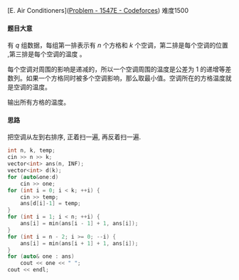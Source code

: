 [E. Air Conditioners]([Problem - 1547E - Codeforces](https://codeforces.com/problemset/problem/1547/E)) 难度1500

#### 题目大意

有 $q$ 组数据，每组第一排表示有 $n$ 个方格和 $k$ 个空调，第二排是每个空调的位置 ,第三排是每个空调的温度 。

每个空调对周围的影响是递减的，所以一个空调周围的温度是公差为 1 的递增等差数列。如果一个方格同时被多个空调影响，那么取最小值。空调所在的方格温度就是空调的温度。

输出所有方格的温度。

#### 思路

把空调从左到右排序, 正着扫一遍, 再反着扫一遍.

```c++
int n, k, temp;
cin >> n >> k;
vector<int> ans(n, INF);
vector<int> d(k);
for (auto&one:d) 
    cin >> one;
for (int i = 0; i < k; ++i) {
    cin >> temp;
    ans[d[i]-1] = temp;
}
for (int i = 1; i < n; ++i) {
    ans[i] = min(ans[i - 1] + 1, ans[i]);
}
for (int i = n - 2; i >= 0; --i) {
    ans[i] = min(ans[i + 1] + 1, ans[i]);
}
for (auto& one : ans)
    cout << one << " ";
cout << endl;
```



